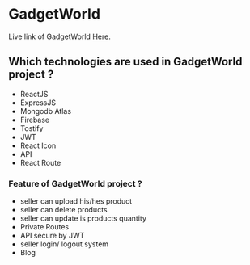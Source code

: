 # GadgetWorld

Live link of GadgetWorld [Here](https://phone-mela.firebaseapp.com/).

## Which technologies are used in GadgetWorld project ?

- ReactJS
- ExpressJS
- Mongodb Atlas
- Firebase
- Tostify
- JWT
- React Icon
- API
- React Route

### Feature of GadgetWorld project ?

- seller can upload his/hes product 
- seller can delete products
- seller can update is products quantity
- Private Routes
- API secure by JWT
- seller login/ logout system
- Blog



